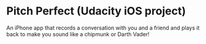 # Pitch Perfect (Udacity iOS project)

An iPhone app that records a conversation with you and a friend and plays it back to make you sound like a chipmunk or Darth Vader!
